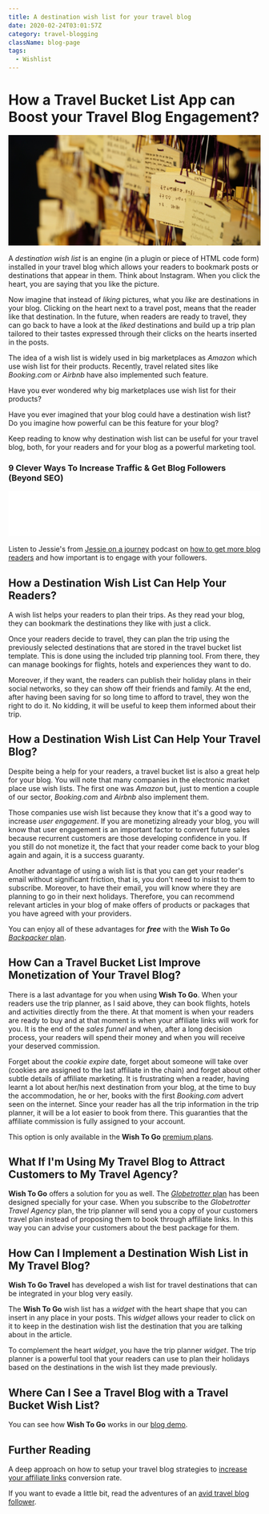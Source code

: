 ```yaml
---
title: A destination wish list for your travel blog
date: 2020-02-24T03:01:57Z
category: travel-blogging
className: blog-page
tags:
  - Wishlist
---
```


# How a Travel Bucket List App can Boost your Travel Blog Engagement?

![A Wish List for your Travel Blog - Photo by Lennart Jönsson on Unsplash](../../images/travel-blogging/travel-bucket-list.jpg)

A _destination wish list_ is an engine (in a plugin or piece of HTML code form) installed in your travel blog which allows your readers to bookmark posts or destinations that appear in them. Think about Instagram. When you click the heart, you are saying that you like the picture. 

Now imagine that instead of _liking_ pictures, what you _like_ are destinations in your blog. Clicking on the heart next to a travel post, means that the reader like that destination. In the future, when readers are ready to travel, they can go back to have a look at the _liked_ destinations and build up a trip plan tailored to their tastes expressed through their clicks on the hearts inserted in the posts.

The idea of a wish list is widely used in big marketplaces as _Amazon_ which use wish list for their products. Recently, travel related sites like _Booking.com_ or _Airbnb_ have also implemented such feature.

Have you ever wondered why big marketplaces use wish list for their products?

Have you ever imagined that your blog could have a destination wish list? Do you imagine how powerful can be this feature for your blog?

Keep reading to know why destination wish list can be useful for your travel blog, both, for your readers and for your blog as a powerful marketing tool. 

### 9 Clever Ways To Increase Traffic & Get Blog Followers (Beyond SEO)

<iframe style="border: none" src="//html5-player.libsyn.com/embed/episode/id/12968822/height/90/theme/custom/thumbnail/yes/direction/backward/render-playlist/no/custom-color/f30078/" height="90" width="100%" scrolling="no"  allowfullscreen webkitallowfullscreen mozallowfullscreen oallowfullscreen msallowfullscreen></iframe>

Listen to Jessie's from [Jessie on a journey](https://jessieonajourney.com) podcast on [how to get more blog readers](https://jessieonajourney.com/increase-traffic-get-blog-followers/?utm_source=newsletter&utm_medium=email&utm_campaign=the_profitable_travel_blogger_podcast_is_back_giveaway&utm_term=2020-04-14) and how important is to engage with your followers.

## How a Destination Wish List Can Help Your Readers?

A wish list helps your readers to plan their trips. As they read your blog, they can bookmark the destinations they like with just a click.

Once your readers decide to travel, they can plan the trip using the previously selected destinations that are stored in the travel bucket list template. This is done using the included trip planning tool. From there, they can manage bookings for flights, hotels and experiences they want to do.

Moreover, if they want, the readers can publish their holiday plans in their social networks, so they can show off their friends and family. At the end, after having been saving for so long time to afford to travel, they won the right to do it. No kidding, it will be useful to keep them informed about their trip.

## How a Destination Wish List Can Help Your Travel Blog?

Despite being a help for your readers, a travel bucket list is also a great help for your blog. You will note that many companies in the electronic market place use wish lists. The first one was _Amazon_ but, just to mention a couple of our sector, _Booking.com_ and _Airbnb_ also implement them.

Those companies use wish list because they know that it's a good way to increase _user engagement_. If you are monetizing already your blog, you will know that user engagement is an important factor to convert future sales because recurrent customers are those developing confidence in you. If you still do not monetize it, the fact that your reader come back to your blog again and again, it is a success guaranty.

Another advantage of using a wish list is that you can get your reader's email without significant friction, that is, you don't need to insist to them to subscribe. Moreover, to have their email, you will know where they are planning to go in their next holidays. Therefore, you can recommend relevant articles in your blog of make offers of products or packages that you have agreed with your providers.

You can enjoy all of these advantages for ***free*** with the **Wish To Go** [_Backpacker_ plan](/plans/).

## How Can a Travel Bucket List Improve Monetization of Your Travel Blog?

There is a last advantage for you when using **Wish To Go**. When your readers use the trip planner, as I said above, they can book flights, hotels and activities directly from the there. At that moment is when your readers are ready to buy and at that moment is when your affiliate links will work for you. It is the end of the _sales funnel_ and when, after a long decision process, your readers will spend their money and when you will receive your deserved commission.

Forget about the _cookie expire_ date, forget about someone will take over (cookies are assigned to the last affiliate in the chain) and forget about other subtle details of affiliate marketing. It is frustrating when a reader, having learnt a lot about her/his next destination from your blog, at the time to buy the accommodation, he or her, books with the first _Booking.com_ advert seen on the internet. Since your reader has all the trip information in the trip planner, it will be a lot easier to book from there. This guaranties that the affiliate commission is fully assigned to your account.

This option is only available in the **Wish To Go** [premium plans](/plans/).

## What If I'm Using My Travel Blog to Attract Customers to My Travel Agency?

**Wish To Go** offers a solution for you as well. The [_Globetrotter_ plan](/plans/) has been designed specially for your case. When you subscribe to the _Globetrotter Travel Agency_ plan, the trip planner will send you a copy of your customers travel plan instead of proposing them to book through affiliate links. In this way you can advise your customers about the best package for them.

## How Can I Implement a Destination Wish List in My Travel Blog?

**Wish To Go Travel** has developed a wish list for travel destinations that can be integrated in your blog very easily. 

The **Wish To Go** wish list has a _widget_ with the heart shape that you can insert in any place in your posts. This _widget_ allows your reader to click on it to keep in the destination wish list the destination that you are talking about in the article.

To complement the heart _widget_, you have the trip planner _widget_. The trip planner is a powerful tool that your readers can use to plan their holidays based on the destinations in the wish list they made previously.

## Where Can I See a Travel Blog with a Travel Bucket Wish List?

You can see how **Wish To Go** works in our [blog demo](https://wish-to-go.com/blog). 

## Further Reading

A deep approach on how to setup your travel blog strategies to [increase your affiliate links](/travel-blog-monetization/how-to-improve-affiliate-marketing/) conversion rate.

If you want to evade a little bit, read the adventures of an [avid travel blog follower](/stories/joanna/).
